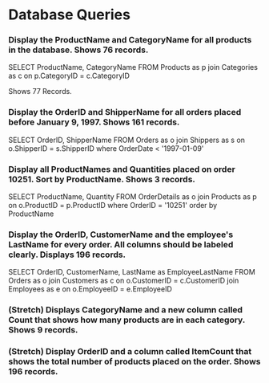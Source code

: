 # Database Queries

### Display the ProductName and CategoryName for all products in the database. Shows 76 records.

SELECT ProductName, CategoryName FROM Products as p
join Categories as c on p.CategoryID = c.CategoryID

Shows 77 Records.

### Display the OrderID and ShipperName for all orders placed before January 9, 1997. Shows 161 records.

SELECT OrderID, ShipperName FROM Orders as o
join Shippers as s on o.ShipperID = s.ShipperID
where OrderDate < '1997-01-09'

### Display all ProductNames and Quantities placed on order 10251. Sort by ProductName. Shows 3 records.

SELECT ProductName, Quantity FROM OrderDetails as o
join Products as p on o.ProductID = p.ProductID
where OrderID = '10251'
order by ProductName

### Display the OrderID, CustomerName and the employee's LastName for every order. All columns should be labeled clearly. Displays 196 records.

SELECT OrderID, CustomerName, LastName as EmployeeLastName FROM Orders as o
join Customers as c on o.CustomerID = c.CustomerID
join Employees as e on o.EmployeeID = e.EmployeeID

### (Stretch) Displays CategoryName and a new column called Count that shows how many products are in each category. Shows 9 records.

### (Stretch) Display OrderID and a column called ItemCount that shows the total number of products placed on the order. Shows 196 records.
